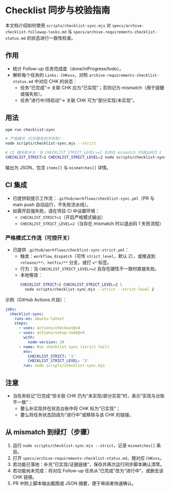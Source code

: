 # Checklist 同步与校验指南

本文档介绍如何使用 `scripts/checklist-sync.mjs` 对 `specs/archive-checklist-followup-tasks.md` 与 `specs/archive-requirements-checklist-status.md` 的状态进行一致性检查。

## 作用
- 统计 Follow-up 任务完成度（done/inProgress/todo）。
- 解析每个任务的 `Links: CHKxxx`，对照 `archive-requirements-checklist-status.md` 中对应 CHK 的状态：
  - 任务“已完成”→ 关联 CHK 应为“已实现”；否则记为 mismatch（用于提醒或强失败）。
  - 任务“进行中/待启动”→ 关联 CHK 可为“部分实现/未实现”。

## 用法

```bash
npm run checklist:sync

# 严格模式（打印警告但不失败）：
node scripts/checklist-sync.mjs --strict

# CI 强失败开关：当 CHECKLIST_STRICT_LEVEL>=2 且存在 mismatch 时退出码为 1
CHECKLIST_STRICT=1 CHECKLIST_STRICT_LEVEL=2 node scripts/checklist-sync.mjs
```

输出为 JSON，包含 `items[]` 与 `mismatches[]` 详情。

## CI 集成
- 已提供软提示工作流：`.github/workflows/checklist-sync.yml`（PR 与 main push 自动运行，不失败流水线）。
- 如需开启强失败，请在项目 CI 中设置环境：
  - `CHECKLIST_STRICT=1`（开启严格模式输出）
  - `CHECKLIST_STRICT_LEVEL=2`（当存在 mismatch 时以退出码 1 失败流程）

### 严格模式工作流（可控开关）
- 已提供 `.github/workflows/checklist-sync-strict.yml`：
  - 触发：`workflow_dispatch`（可传 `strict_level`，默认 2），或推送到 `release/**`、`hotfix/**` 分支，或打 `v*` 标签。
  - 行为：当 `CHECKLIST_STRICT_LEVEL>=2` 且存在硬性不一致时直接失败。
  - 本地等效：
    ```bash
    CHECKLIST_STRICT=1 CHECKLIST_STRICT_LEVEL=2 \
      node scripts/checklist-sync.mjs --strict --strict-level 2
    ```

示例（GitHub Actions 片段）：
```yaml
jobs:
  checklist-sync:
    runs-on: ubuntu-latest
    steps:
      - uses: actions/checkout@v4
      - uses: actions/setup-node@v4
        with:
          node-version: 20
      - name: Run checklist sync (strict fail)
        env:
          CHECKLIST_STRICT: '1'
          CHECKLIST_STRICT_LEVEL: '2'
        run: node scripts/checklist-sync.mjs
```

## 注意
- 当任务标记“已完成”但关联 CHK 仍为“未实现/部分实现”时，表示“实现与台账不一致”：
  - 要么补实现并在状态台账中将 CHK 标为“已实现”；
  - 要么将任务状态回调为“进行中”或移除与该 CHK 的链接。

## 从 mismatch 到绿灯（步骤）
1) 运行 `node scripts/checklist-sync.mjs --strict`，记录 `mismatches[]` 条目。
2) 打开 `specs/archive-requirements-checklist-status.md`，搜对应 `CHKxxx`。
3) 若功能已落地：补充“已实现/证据链接”，保存并再次运行同步脚本确认清零。
4) 若功能尚未完成：将对应 Follow-up 任务从“已完成”改为“进行中”，或删去该 CHK 链接。
5) PR 中附上脚本输出截图或 JSON 摘要，便于审阅者快速确认。
